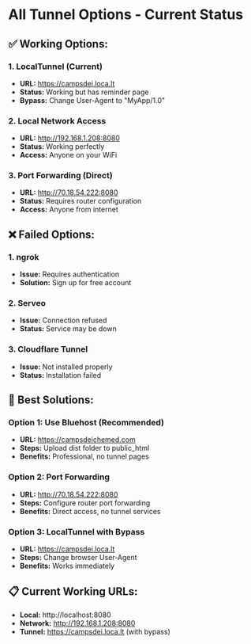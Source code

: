 # All Tunnel Options - Current Status

## ✅ Working Options:

### 1. LocalTunnel (Current)
- **URL:** https://campsdei.loca.lt
- **Status:** Working but has reminder page
- **Bypass:** Change User-Agent to "MyApp/1.0"

### 2. Local Network Access
- **URL:** http://192.168.1.208:8080
- **Status:** Working perfectly
- **Access:** Anyone on your WiFi

### 3. Port Forwarding (Direct)
- **URL:** http://70.18.54.222:8080
- **Status:** Requires router configuration
- **Access:** Anyone from internet

## ❌ Failed Options:

### 1. ngrok
- **Issue:** Requires authentication
- **Solution:** Sign up for free account

### 2. Serveo
- **Issue:** Connection refused
- **Status:** Service may be down

### 3. Cloudflare Tunnel
- **Issue:** Not installed properly
- **Status:** Installation failed

## 🚀 Best Solutions:

### Option 1: Use Bluehost (Recommended)
- **URL:** https://campsdeichemed.com
- **Steps:** Upload dist folder to public_html
- **Benefits:** Professional, no tunnel pages

### Option 2: Port Forwarding
- **URL:** http://70.18.54.222:8080
- **Steps:** Configure router port forwarding
- **Benefits:** Direct access, no tunnel services

### Option 3: LocalTunnel with Bypass
- **URL:** https://campsdei.loca.lt
- **Steps:** Change browser User-Agent
- **Benefits:** Works immediately

## 📋 Current Working URLs:
- **Local:** http://localhost:8080
- **Network:** http://192.168.1.208:8080
- **Tunnel:** https://campsdei.loca.lt (with bypass) 